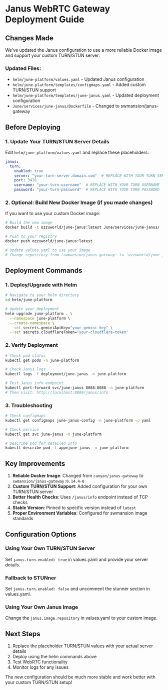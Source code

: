 # Janus WebRTC Gateway Deployment Guide

## Changes Made

We've updated the Janus configuration to use a more reliable Docker image and support your custom TURN/STUN server:

### Updated Files:
- `helm/june-platform/values.yaml` - Updated Janus configuration
- `helm/june-platform/templates/configmaps.yaml` - Added custom TURN/STUN support
- `helm/june-platform/templates/june-janus.yaml` - Updated deployment configuration
- `June/services/june-janus/Dockerfile` - Changed to swmansion/janus-gateway

## Before Deploying

### 1. Update Your TURN/STUN Server Details

Edit `helm/june-platform/values.yaml` and replace these placeholders:

```yaml
janus:
  turn:
    enabled: true
    server: "your-turn-server.domain.com"  # REPLACE WITH YOUR TURN SERVER
    port: 3478
    username: "your-turn-username"  # REPLACE WITH YOUR TURN USERNAME
    password: "your-turn-password"  # REPLACE WITH YOUR TURN PASSWORD
```

### 2. Optional: Build New Docker Image (if you made changes)

If you want to use your custom Docker image:

```bash
# Build the new image
docker build -t ozzuworld/june-janus:latest June/services/june-janus/

# Push to your registry
docker push ozzuworld/june-janus:latest

# Update values.yaml to use your image
# Change repository from 'swmansion/janus-gateway' to 'ozzuworld/june-janus'
```

## Deployment Commands

### 1. Deploy/Upgrade with Helm

```bash
# Navigate to your helm directory
cd helm/june-platform

# Update your deployment
helm upgrade june-platform . \
  --namespace june-platform \
  --create-namespace \
  --set secrets.geminiApiKey="your-gemini-key" \
  --set secrets.cloudflareToken="your-cloudflare-token"
```

### 2. Verify Deployment

```bash
# Check pod status
kubectl get pods -n june-platform

# Check Janus logs
kubectl logs -f deployment/june-janus -n june-platform

# Test Janus info endpoint
kubectl port-forward svc/june-janus 8088:8088 -n june-platform
# Then visit: http://localhost:8088/janus/info
```

### 3. Troubleshooting

```bash
# Check configmaps
kubectl get configmaps june-janus-config -n june-platform -o yaml

# Check service
kubectl get svc june-janus -n june-platform

# Describe pod for detailed info
kubectl describe pod -l app=june-janus -n june-platform
```

## Key Improvements

1. **Reliable Docker Image**: Changed from `canyan/janus-gateway` to `swmansion/janus-gateway:0.14.4-0`
2. **Custom TURN/STUN Support**: Added configuration for your own TURN/STUN server
3. **Better Health Checks**: Uses `/janus/info` endpoint instead of TCP checks
4. **Stable Version**: Pinned to specific version instead of `latest`
5. **Proper Environment Variables**: Configured for swmansion image standards

## Configuration Options

### Using Your Own TURN/STUN Server

Set `janus.turn.enabled: true` in values.yaml and provide your server details.

### Fallback to STUNner

Set `janus.turn.enabled: false` and uncomment the stunner section in values.yaml.

### Using Your Own Janus Image

Change the `janus.image.repository` in values.yaml to your custom image.

## Next Steps

1. Replace the placeholder TURN/STUN values with your actual server details
2. Deploy using the helm commands above
3. Test WebRTC functionality
4. Monitor logs for any issues

The new configuration should be much more stable and work better with your custom TURN/STUN setup!